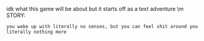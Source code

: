 idk what this game will be about but it starts off as a text adventure
\m
STORY:
```
you wake up with literally no senses, but you can feel shit around you
literally nothing more
```

